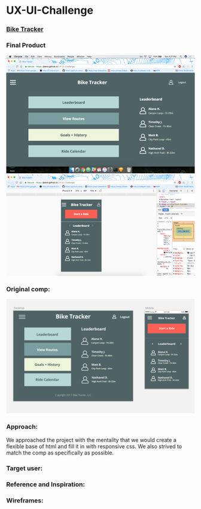 # UX-UI-Challenge

### [Bike Tracker](https://jbevis.github.io/UX-UI-Challenge/)

### Final Product
![Image](desktop-screenshot.png)
![Image](mobile-screenshot.png)

### Original comp:
![Image](db-jf-ux-ui-comp.png)

### Approach:

We approached the project with the mentality that we would create a flexible base of html and fill it in with responsive css. We also strived to match the comp as specifically as possible.

### Target user:

### Reference and Inspiration:

### Wireframes:
